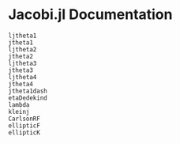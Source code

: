 # Jacobi.jl Documentation

```@docs
ljtheta1
jtheta1
ljtheta2
jtheta2
ljtheta3
jtheta3
ljtheta4
jtheta4
jtheta1dash
etaDedekind
lambda
kleinj
CarlsonRF
ellipticF
ellipticK
```